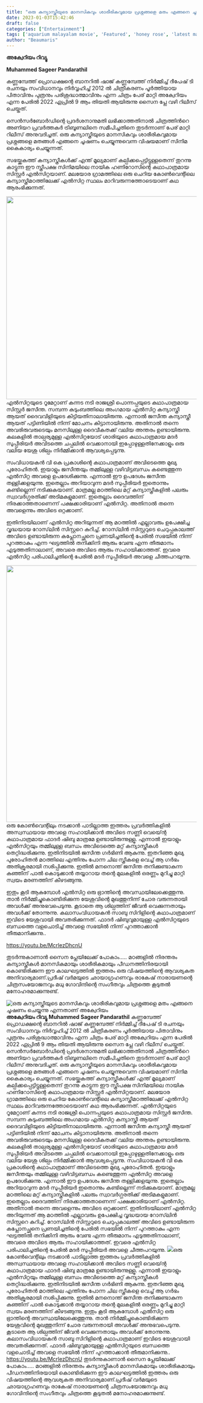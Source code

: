 ```yaml
---
title: "ഒരു കന്യാസ്ത്രീയുടെ മാനസികവും ശാരീരികവുമായ പ്രശ്നങ്ങളെ മതം എങ്ങനെ ചൂഷണം ചെയ്യുന്നു എന്നതാണ് അക്വേറിയം"
date: 2023-01-03T15:42:46
draft: false
categories: ["Entertainment"]
tags: ['aquarium malayalam movie', 'Featured', 'honey rose', 'latest malayalam movies', 'Muhammed Sageer Pandarathil', 'new malayalam movies', 'അക്വേറിയം']
author: "Beaumaris"
---
```


<strong>അക്വേറിയം റിവ്യൂ</strong>

<strong>Muhammed Sageer Pandarathil</strong>

കണ്ണമ്പേത്ത് പ്രൊഡക്ഷന്റെ ബാനറിൽ ഷാജ് കണ്ണമ്പേത്ത് നിർമ്മിച്ച് ദീപേഷ് ടി രചനയും സംവിധാനവും നിർവ്വഹിച്ച് 2012 ൽ ചിത്രീകരണം പൂർത്തിയായ പിതാവിനും പുത്രനും പരിശുദ്ധാത്മാവിനും എന്ന ചിത്രം പേര് മാറ്റി അക്വേറിയം എന്ന പേരിൽ 2022 ഏപ്രിൽ 9 ആം തിയതി ആയിരുന്നു സൈന പ്ലേ വഴി റിലീസ് ചെയ്തത്.

സെന്‍സര്‍ബോര്‍ഡിന്റെ പ്രദര്‍ശനാനുമതി ലഭിക്കാത്തതിനാല്‍ ചിത്രത്തിന്‍റെ അണിയറ പ്രവര്‍ത്തകര്‍ ട്രിബൂണലിനെ സമീപിച്ചതിനെ തുടര്‍ന്നാണ് പേര് മാറ്റി റിലീസ് അനുവദിച്ചത്. ഒരു കന്യാസ്ത്രീയുടെ മാനസികവും ശാരീരികവുമായ പ്രശ്നങ്ങളെ മതങ്ങള്‍ എങ്ങനെ ചൂഷണം ചെയ്യുന്നുവെന്ന വിഷയമാണ് സിനിമ കൈകാര്യം ചെയ്യുന്നത്.

സഭയ്ക്കകത്ത് കന്യാസ്ത്രീകള്‍ക്ക് എന്ത് മൂല്യമാണ് കല്പിക്കപ്പെട്ടിട്ടുള്ളതെന്ന് തുറന്നു കാട്ടുന്ന ഈ സ്ത്രീപക്ഷ സിനിമയിലെ നായിക ഹണിറോസിന്റെ കഥാപാത്രമായ സിസ്റ്റർ എൽസിറ്റയാണ്. മലയോര ഗ്രാമത്തിലെ ഒരു ചെറിയ കോൺവെന്റിലെ കന്യാസ്ത്രീമഠത്തിലേക്ക് എൽസിറ്റ സ്ഥലം മാറിവരുന്നത്തോടെയാണ് കഥ ആരംഭിക്കുന്നത്.

<img class="wp-image-377168 aligncenter" src="https://cdn.boolokam.com/articles/2023/01/wr2r-1024x536.jpg" alt="" width="1021" height="535" />എൽസിറ്റയുടെ റൂമേറ്റാണ് കന്നട നടി രാജശ്രീ പൊന്നപ്പയുടെ കഥാപാത്രമായ സിസ്റ്റർ ജസീന്ത. സമ്പന്ന കുടുംബത്തിലെ അംഗമായ എൽസിറ്റ കന്യാസ്ത്രീ ആയത് ദൈവവിളിയുടെ കിട്ടിയതിനാലായിരുന്നു. എന്നാൽ ജസീന്ത കന്യാസ്ത്രീ ആയത് പട്ടിണിയിൽ നിന്ന് മോചനം കിട്ടാനായിരുന്നു. അതിനാൽ തന്നെ അവരിരുവരുടെയും മനസിലുള്ള ദൈവീകതക്ക് വലിയ അന്തരം ഉണ്ടായിരുന്നു. കലകളിൽ താല്പര്യമുള്ള എൽസിറ്റയോട് ശാരിയുടെ കഥാപാത്രമായ മദർ സുപ്പീരിയർ അവിടത്തെ ചപ്പലിൽ വെക്കാനായി ഇപ്പോഴുള്ളതിനേക്കാളും ഒരു വലിയ യേശു ശില്പം നിർമ്മിക്കാൻ ആവശ്യപ്പെടുന്നു.

സംവിധായകൻ വി കെ പ്രകാശിന്റെ കഥാപാത്രമാണ് അവിടെത്തെ മുഖ്യ പുരോഹിതൻ. ഇയാളും ജസീന്തയും തമ്മിലുള്ള വഴിവിട്ടബന്ധം കണ്ടെത്തുന്ന എൽസിറ്റ അവളെ ഉപദേശിക്കുന്നു. എന്നാൽ ഈ ഉപദേശം ജസീന്ത തള്ളിക്കളയുന്നു. ഇതെല്ലാം അറിയാവുന്ന മദർ സുപ്പീരിയർ ഇതൊന്നും കണ്ടില്ലെന്ന് നടിക്കുകയാണ്. മാത്രമല്ല മഠത്തിലെ മറ്റ് കന്യാസ്ത്രീകളിൽ പലരും സ്വാവർഗ്ഗരതിക്ക് അടിമകളുമാണ്. ഇതെല്ലാം ദൈവത്തിന് നിരക്കാത്തതാണെന്ന് പക്ഷക്കാരിയാണ് എൽസിറ്റ. അതിനാൽ തന്നെ അവളെന്നും അവിടെ ഒറ്റക്കാണ്.

ഇതിനിടയിലാണ് എൽസിറ്റ അറിയുന്നത് ആ മഠത്തിൽ എല്ലാവരും ഉപേക്ഷിച്ച വൃദ്ധയായ റോസ്‌ലിൻ സിസ്റ്ററെ കുറിച്ച്. റോസ്‌ലിൻ സിസ്റ്ററുടെ ചെറുപ്പകാലത്ത് അവിടെ ഉണ്ടായിരുന്ന കപ്ലോനച്ഛനെ പ്രണയിച്ചതിന്റെ പേരിൽ സഭയിൽ നിന്ന് പുറത്താകും എന്ന ഘട്ടത്തിൽ തനിക്കിനി ആരും വേണ്ട എന്ന തീരുമാനം എടുത്തതിനാലാണ്, അവരെ അവിടെ ആരും സഹായിക്കാത്തത്. ഇവരെ എൽസിറ്റ പരിപാലിച്ചതിന്റെ പേരിൽ മദർ സുപ്പീരിയർ അവളെ ചീത്തപറയുന്നു.

<img class=" wp-image-377171 aligncenter" src="https://cdn.boolokam.com/articles/2023/01/345-1024x711.jpg" alt="" width="976" height="677" />ഒരു കോൺവെന്റിലും നടക്കാൻ പാടില്ലാത്ത ഇത്തരം പ്രവർത്തികളിൽ അസ്വസ്ഥയായ അവളെ സഹായിക്കാൻ അവിടെ സണ്ണി വെയ്ന്റെ കഥാപാത്രമായ ഫാദർ ഷിബു മാത്രമേ ഉണ്ടായിരുന്നുള്ളൂ. എന്നാൽ ഇയാളും എൽസിറ്റയും തമ്മിലുള്ള ബന്ധം അവിടെത്തെ മറ്റ് കന്യാസ്ത്രീകൾ തെറ്റിദ്ധരിക്കുന്നു. ഇതിനിടയിൽ ജസീന്ത ഗർഭിണി ആകുന്നു. ഇതറിഞ്ഞ മുഖ്യ പുരോഹിതൻ മഠത്തിലെ എന്തിനും പോന്ന ചില സ്ത്രീകളെ വെച്ച് ആ ഗർഭം അതിക്രൂരമായി നശിപ്പിക്കുന്നു. ഇതിൽ മനനൊന്ത് ജസീന്ത തനിക്കുണ്ടാകുന്ന കുഞ്ഞിന് പാൽ കൊടുക്കാൻ തയ്യാറായ തന്റെ മുലകളിൽ ഒരണ്ണം മുറിച്ചു മാറ്റി സ്വയം മരണത്തിന് കീഴടങ്ങുന്നു.

ഇതും കൂടി ആകുമ്പോൾ എൽസിറ്റ ഒരു ഭ്രാന്തിന്റെ അവസ്ഥയിലേക്കെത്തുന്നു. താൻ നിർമ്മിച്ചുകൊണ്ടിരിക്കുന്ന യേശുവിന്റെ മുഖത്തുനിന്ന് ചോര വരുന്നതായി അവൾക്ക് അനുഭവപെടുന്നു. കൂടാതെ ആ ശില്പത്തിന് ജീവൻ വെക്കുന്നതായും അവൾക്ക് തോന്നുന്നു. കലാസംവിധായകൻ സാബു സിറിളിന്റെ കഥാപാത്രമാണ് ഇവിടെ യേശുവായി അവതരിക്കുന്നത്. ഫാദർ ഷിബുവുമായുള്ള എൽസിറ്റയുടെ ബന്ധത്തെ വളചൊടിച്ച് അവളെ സഭയിൽ നിന്ന് പുറത്താക്കാൻ തീരുമാനിക്കുന്നു..

https://youtu.be/McrlezDhcnU

തുടർന്നുകാണാൻ സൈന പ്ലേയിലേക്ക് പോകാം..... മഠങ്ങളിൽ നിരന്തരം കന്യാസ്ത്രീകൾ മാനസികമായും ശാരീരികമായും പീഡനത്തിനിരയായി കൊണ്ടിരിക്കുന്ന ഈ കാലഘട്ടത്തിൽ ഇത്തരം ഒരു വിഷയത്തിന്റെ ആവശ്യകത അനിവാര്യമാണ്.പ്രദീഷ് വർമയുടെ ഛായാഗ്രഹണവും രാകേഷ് നാരായണന്റെ ചിത്രസംയോജനവും മധു ഗോവിന്ദിന്റെ സംഗീതവും ചിത്രത്തെ കൂടുതൽ മനോഹരമാക്കുന്നുണ്ട്.


![ഒരു കന്യാസ്ത്രീയുടെ മാനസികവും ശാരീരികവുമായ പ്രശ്നങ്ങളെ മതം എങ്ങനെ ചൂഷണം ചെയ്യുന്നു എന്നതാണ് അക്വേറിയം](https://cdn.boolokam.com/articles/2023/01/wr2r-1024x536.jpg)**അക്വേറിയം റിവ്യൂ** **Muhammed Sageer Pandarathil** കണ്ണമ്പേത്ത് പ്രൊഡക്ഷന്റെ ബാനറിൽ ഷാജ് കണ്ണമ്പേത്ത് നിർമ്മിച്ച് ദീപേഷ് ടി രചനയും സംവിധാനവും നിർവ്വഹിച്ച് 2012 ൽ ചിത്രീകരണം പൂർത്തിയായ പിതാവിനും പുത്രനും പരിശുദ്ധാത്മാവിനും എന്ന ചിത്രം പേര് മാറ്റി അക്വേറിയം എന്ന പേരിൽ 2022 ഏപ്രിൽ 9 ആം തിയതി ആയിരുന്നു സൈന പ്ലേ വഴി റിലീസ് ചെയ്തത്. സെന്‍സര്‍ബോര്‍ഡിന്റെ പ്രദര്‍ശനാനുമതി ലഭിക്കാത്തതിനാല്‍ ചിത്രത്തിന്‍റെ അണിയറ പ്രവര്‍ത്തകര്‍ ട്രിബൂണലിനെ സമീപിച്ചതിനെ തുടര്‍ന്നാണ് പേര് മാറ്റി റിലീസ് അനുവദിച്ചത്. ഒരു കന്യാസ്ത്രീയുടെ മാനസികവും ശാരീരികവുമായ പ്രശ്നങ്ങളെ മതങ്ങള്‍ എങ്ങനെ ചൂഷണം ചെയ്യുന്നുവെന്ന വിഷയമാണ് സിനിമ കൈകാര്യം ചെയ്യുന്നത്. സഭയ്ക്കകത്ത് കന്യാസ്ത്രീകള്‍ക്ക് എന്ത് മൂല്യമാണ് കല്പിക്കപ്പെട്ടിട്ടുള്ളതെന്ന് തുറന്നു കാട്ടുന്ന ഈ സ്ത്രീപക്ഷ സിനിമയിലെ നായിക ഹണിറോസിന്റെ കഥാപാത്രമായ സിസ്റ്റർ എൽസിറ്റയാണ്. മലയോര ഗ്രാമത്തിലെ ഒരു ചെറിയ കോൺവെന്റിലെ കന്യാസ്ത്രീമഠത്തിലേക്ക് എൽസിറ്റ സ്ഥലം മാറിവരുന്നത്തോടെയാണ് കഥ ആരംഭിക്കുന്നത്. എൽസിറ്റയുടെ റൂമേറ്റാണ് കന്നട നടി രാജശ്രീ പൊന്നപ്പയുടെ കഥാപാത്രമായ സിസ്റ്റർ ജസീന്ത. സമ്പന്ന കുടുംബത്തിലെ അംഗമായ എൽസിറ്റ കന്യാസ്ത്രീ ആയത് ദൈവവിളിയുടെ കിട്ടിയതിനാലായിരുന്നു. എന്നാൽ ജസീന്ത കന്യാസ്ത്രീ ആയത് പട്ടിണിയിൽ നിന്ന് മോചനം കിട്ടാനായിരുന്നു. അതിനാൽ തന്നെ അവരിരുവരുടെയും മനസിലുള്ള ദൈവീകതക്ക് വലിയ അന്തരം ഉണ്ടായിരുന്നു. കലകളിൽ താല്പര്യമുള്ള എൽസിറ്റയോട് ശാരിയുടെ കഥാപാത്രമായ മദർ സുപ്പീരിയർ അവിടത്തെ ചപ്പലിൽ വെക്കാനായി ഇപ്പോഴുള്ളതിനേക്കാളും ഒരു വലിയ യേശു ശില്പം നിർമ്മിക്കാൻ ആവശ്യപ്പെടുന്നു. സംവിധായകൻ വി കെ പ്രകാശിന്റെ കഥാപാത്രമാണ് അവിടെത്തെ മുഖ്യ പുരോഹിതൻ. ഇയാളും ജസീന്തയും തമ്മിലുള്ള വഴിവിട്ടബന്ധം കണ്ടെത്തുന്ന എൽസിറ്റ അവളെ ഉപദേശിക്കുന്നു. എന്നാൽ ഈ ഉപദേശം ജസീന്ത തള്ളിക്കളയുന്നു. ഇതെല്ലാം അറിയാവുന്ന മദർ സുപ്പീരിയർ ഇതൊന്നും കണ്ടില്ലെന്ന് നടിക്കുകയാണ്. മാത്രമല്ല മഠത്തിലെ മറ്റ് കന്യാസ്ത്രീകളിൽ പലരും സ്വാവർഗ്ഗരതിക്ക് അടിമകളുമാണ്. ഇതെല്ലാം ദൈവത്തിന് നിരക്കാത്തതാണെന്ന് പക്ഷക്കാരിയാണ് എൽസിറ്റ. അതിനാൽ തന്നെ അവളെന്നും അവിടെ ഒറ്റക്കാണ്. ഇതിനിടയിലാണ് എൽസിറ്റ അറിയുന്നത് ആ മഠത്തിൽ എല്ലാവരും ഉപേക്ഷിച്ച വൃദ്ധയായ റോസ്‌ലിൻ സിസ്റ്ററെ കുറിച്ച്. റോസ്‌ലിൻ സിസ്റ്ററുടെ ചെറുപ്പകാലത്ത് അവിടെ ഉണ്ടായിരുന്ന കപ്ലോനച്ഛനെ പ്രണയിച്ചതിന്റെ പേരിൽ സഭയിൽ നിന്ന് പുറത്താകും എന്ന ഘട്ടത്തിൽ തനിക്കിനി ആരും വേണ്ട എന്ന തീരുമാനം എടുത്തതിനാലാണ്, അവരെ അവിടെ ആരും സഹായിക്കാത്തത്. ഇവരെ എൽസിറ്റ പരിപാലിച്ചതിന്റെ പേരിൽ മദർ സുപ്പീരിയർ അവളെ ചീത്തപറയുന്നു. ![](https://cdn.boolokam.com/articles/2023/01/345-1024x711.jpg)ഒരു കോൺവെന്റിലും നടക്കാൻ പാടില്ലാത്ത ഇത്തരം പ്രവർത്തികളിൽ അസ്വസ്ഥയായ അവളെ സഹായിക്കാൻ അവിടെ സണ്ണി വെയ്ന്റെ കഥാപാത്രമായ ഫാദർ ഷിബു മാത്രമേ ഉണ്ടായിരുന്നുള്ളൂ. എന്നാൽ ഇയാളും എൽസിറ്റയും തമ്മിലുള്ള ബന്ധം അവിടെത്തെ മറ്റ് കന്യാസ്ത്രീകൾ തെറ്റിദ്ധരിക്കുന്നു. ഇതിനിടയിൽ ജസീന്ത ഗർഭിണി ആകുന്നു. ഇതറിഞ്ഞ മുഖ്യ പുരോഹിതൻ മഠത്തിലെ എന്തിനും പോന്ന ചില സ്ത്രീകളെ വെച്ച് ആ ഗർഭം അതിക്രൂരമായി നശിപ്പിക്കുന്നു. ഇതിൽ മനനൊന്ത് ജസീന്ത തനിക്കുണ്ടാകുന്ന കുഞ്ഞിന് പാൽ കൊടുക്കാൻ തയ്യാറായ തന്റെ മുലകളിൽ ഒരണ്ണം മുറിച്ചു മാറ്റി സ്വയം മരണത്തിന് കീഴടങ്ങുന്നു. ഇതും കൂടി ആകുമ്പോൾ എൽസിറ്റ ഒരു ഭ്രാന്തിന്റെ അവസ്ഥയിലേക്കെത്തുന്നു. താൻ നിർമ്മിച്ചുകൊണ്ടിരിക്കുന്ന യേശുവിന്റെ മുഖത്തുനിന്ന് ചോര വരുന്നതായി അവൾക്ക് അനുഭവപെടുന്നു. കൂടാതെ ആ ശില്പത്തിന് ജീവൻ വെക്കുന്നതായും അവൾക്ക് തോന്നുന്നു. കലാസംവിധായകൻ സാബു സിറിളിന്റെ കഥാപാത്രമാണ് ഇവിടെ യേശുവായി അവതരിക്കുന്നത്. ഫാദർ ഷിബുവുമായുള്ള എൽസിറ്റയുടെ ബന്ധത്തെ വളചൊടിച്ച് അവളെ സഭയിൽ നിന്ന് പുറത്താക്കാൻ തീരുമാനിക്കുന്നു.. https://youtu.be/McrlezDhcnU തുടർന്നുകാണാൻ സൈന പ്ലേയിലേക്ക് പോകാം..... മഠങ്ങളിൽ നിരന്തരം കന്യാസ്ത്രീകൾ മാനസികമായും ശാരീരികമായും പീഡനത്തിനിരയായി കൊണ്ടിരിക്കുന്ന ഈ കാലഘട്ടത്തിൽ ഇത്തരം ഒരു വിഷയത്തിന്റെ ആവശ്യകത അനിവാര്യമാണ്.പ്രദീഷ് വർമയുടെ ഛായാഗ്രഹണവും രാകേഷ് നാരായണന്റെ ചിത്രസംയോജനവും മധു ഗോവിന്ദിന്റെ സംഗീതവും ചിത്രത്തെ കൂടുതൽ മനോഹരമാക്കുന്നുണ്ട്.
